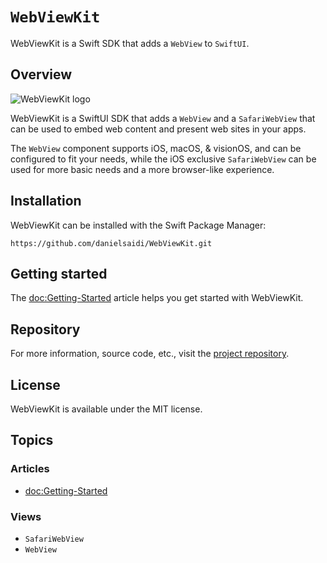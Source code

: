 # ``WebViewKit``

WebViewKit is a Swift SDK that adds a `WebView` to `SwiftUI`.



## Overview

![WebViewKit logo](Logo.png)

WebViewKit is a SwiftUI SDK that adds a ``WebView`` and a ``SafariWebView`` that can be used to embed web content and present web sites in your apps.

The ``WebView`` component supports iOS, macOS, & visionOS, and can be configured to fit your needs, while the iOS exclusive ``SafariWebView`` can be used for more basic needs and a more browser-like experience.



## Installation

WebViewKit can be installed with the Swift Package Manager:

```
https://github.com/danielsaidi/WebViewKit.git
```



## Getting started

The <doc:Getting-Started> article helps you get started with WebViewKit.



## Repository

For more information, source code, etc., visit the [project repository](https://github.com/danielsaidi/WebViewKit).



## License

WebViewKit is available under the MIT license.



## Topics

### Articles

- <doc:Getting-Started>

### Views

- ``SafariWebView``
- ``WebView``
